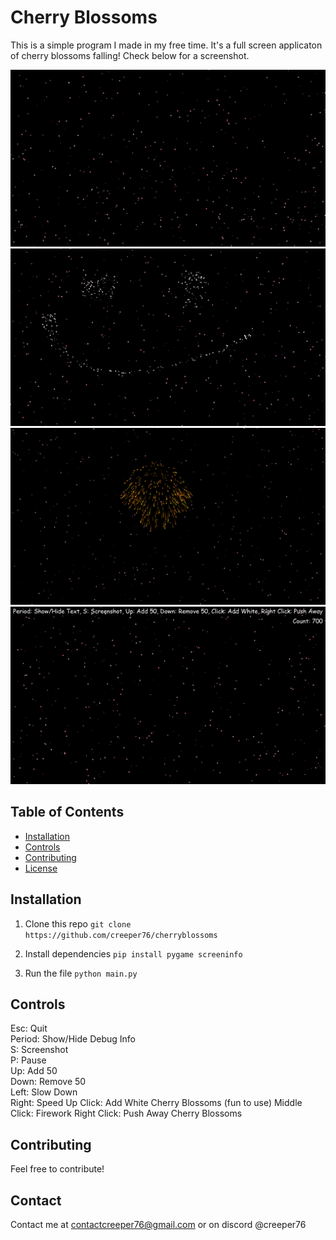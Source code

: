 # Cherry Blossoms

This is a simple program I made in my free time. It's a full screen applicaton of cherry blossoms falling! Check below for a screenshot.

![Screenshot 1 of Cherry Blossoms](img1.png)
![Screenshot 2 of Cherry Blossoms](img3.png)
![Screenshot 4 of Cherry Blossoms](img4.png)
![Screenshot 3 of Cherry Blossoms](img2.png)

## Table of Contents

- [Installation](#installation)
- [Controls](#controls)
- [Contributing](#contributing)
- [License](#license)

## Installation

1. Clone this repo
```git clone https://github.com/creeper76/cherryblossoms```

2. Install dependencies
```pip install pygame screeninfo```

3. Run the file
```python main.py```

## Controls

Esc: Quit  
Period: Show/Hide Debug Info  
S: Screenshot  
P: Pause  
Up: Add 50  
Down: Remove 50  
Left: Slow Down  
Right: Speed Up
Click: Add White Cherry Blossoms (fun to use)
Middle Click: Firework
Right Click: Push Away Cherry Blossoms

## Contributing

Feel free to contribute!

## Contact

Contact me at contactcreeper76@gmail.com or on discord @creeper76